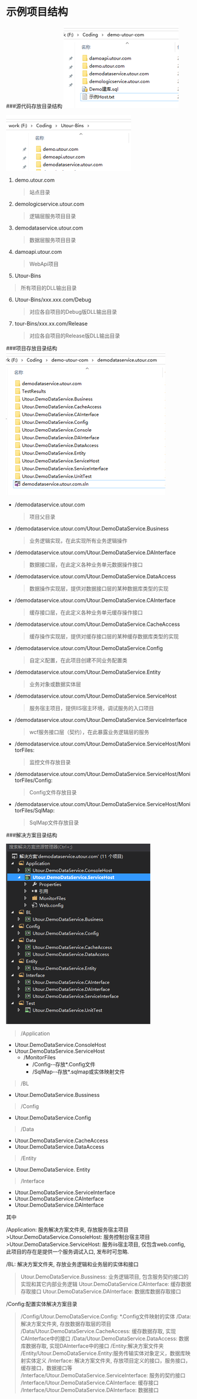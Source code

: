 # 示例项目结构

###源代码存放目录结构
![源代码存放目录结构](../images/img3.png)

![dll输出目录](../images/img4.png)

1. demo.utour.com
   >站点目录
2. demologicservice.utour.com
   >逻辑层服务项目目录
3. demodataservice.utour.com
   >数据层服务项目目录
4. damoapi.utour.com
   >WebApi项目
5. Utour-Bins
  >所有项目的DLL输出目录 	
6. Utour-Bins/xxx.xxx.com/Debug
   >对应各自项目的Debug版DLL输出目录
7. tour-Bins/xxx.xx.com/Release
   >对应各自项目的Release版DLL输出目录

###项目存放目录结构
![项目存放目录结构](../images/img5.png)

* /demodataservice.utour.com
  >项目父目录
* /demodataservice.utour.com/Utour.DemoDataService.Business
  >业务逻辑实现，在此实现所有业务逻辑操作
* /demodataservice.utour.com/Utour.DemoDataService.DAInterface
   >数据接口层，在此定义各种业务单元数据操作接口
* /demodataservice.utour.com/Utour.DemoDataService.DataAccess
  >数据操作实现层，提供对数据接口层的某种数据库类型的实现
* /demodataservice.utour.com/Utour.DemoDataService.CAInterface
   >缓存接口层，在此定义各种业务单元缓存操作接口
* /demodataservice.utour.com/Utour.DemoDataService.CacheAccess
  >缓存操作实现层，提供对缓存接口层的某种缓存数据库类型的实现
* /demodataservice.utour.com/Utour.DemoDataService.Config
  >自定义配置，在此项目创建不同业务配置类
* /demodataservice.utour.com/Utour.DemoDataService.Entity
  >业务对象或数据实体层
* /demodataservice.utour.com/Utour.DemoDataService.ServiceHost
  >服务宿主项目，提供IIS宿主环境，调试服务的入口项目
* /demodataservice.utour.com/Utour.DemoDataService.ServiceInterface
  >wcf服务接口层（契约），在此暴露业务逻辑层的服务
* /demodataservice.utour.com/Utour.DemoDataService.ServiceHost/MonitorFiles: 
  >监控文件存放目录
* /demodataservice.utour.com/Utour.DemoDataService.ServiceHost/MonitorFiles/Config: 
  >Config文件存放目录
* /demodataservice.utour.com/Utour.DemoDataService.ServiceHost/MonitorFiles/SqlMap: 
  >SqlMap文件存放目录

###解决方案目录结构

![解决方案目录结构](../images/img6.png)

> /Application
   * Utour.DemoDataService.ConsoleHost
   * Utour.DemoDataService.ServiceHost
      * /MonitorFiles
          * /Config--存放\*.Config文件
          * /SqlMap--存放\*.sqlmap或实体映射文件

> /BL
   * Utour.DemoDataService.Bussiness

> /Config
   * Utour.DemoDataService.Config

> /Data
   * Utour.DemoDataService.CacheAccess
   * Utour.DemoDataService.DataAccess

>/Entity
   * Utour.DemoDataService. Entity

>/Interface
   * Utour.DemoDataService.ServiceInterface
   * Utour.DemoDataService.CAInterface
   * Utour.DemoDataService.DAInterface

其中

/Application: 服务解决方案文件夹, 存放服务宿主项目
    >Utour.DemoDataService.ConsoleHost: 服务控制台宿主项目<br/>
    >Utour.DemoDataService.ServiceHost: 服务iis宿主项目, 仅包含web.config, 此项目的存在是提供一个服务调试入口, 发布时可忽略.

/BL: 解决方案文件夹, 存放业务逻辑和业务层的实体和接口
  >Utour.DemoDataService.Bussiness: 业务逻辑项目, 包含服务契约接口的实现和其它内部业务逻辑
  >Utour.DemoDataService.CAInterface: 缓存数据存取接口
  >Utour.DemoDataService.DAInterface: 数据库数据存取接口

/Config:配置实体解决方案目录
  >/Config/Utour.DemoDataService.Config: \*.Config文件映射的实体
/Data: 解决方案文件夹, 存放数据存取层的项目
/Data/Utour.DemoDataService.CacheAccess: 缓存数据存取, 实现CAInterface中的接口
/Data/Utour.DemoDataService.DataAccess: 数据库数据存取, 实现DAInterface中的接口
/Entity:解决方案文件夹
/Entity/Utour.DemoDataService.Entity:服务传输实体对象定义，数据库映射实体定义
/Interface: 解决方案文件夹, 存放项目定义的接口，服务接口，缓存接口，数据接口等
/Interface/Utour.DemoDataService.ServiceInterface: 服务的契约接口
/Interface/Utour.DemoDataService.CAInterface: 缓存接口
/Interface/Utour.DemoDataService.DAInterface: 数据接口